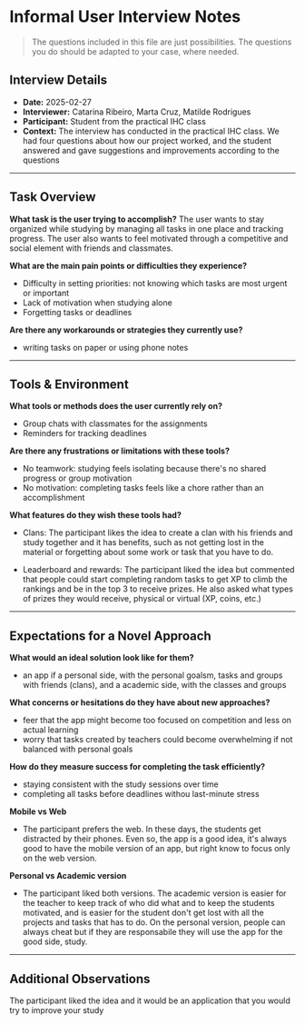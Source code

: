 # Informal User Interview Notes 

> 	The questions included in this file are just possibilities. The questions you do should be adapted to your case, where needed.

## Interview Details 
- **Date:** 2025-02-27
- **Interviewer:** Catarina Ribeiro, Marta Cruz, Matilde Rodrigues 
- **Participant:** Student from the practical IHC class 
- **Context:** The interview has conducted in the practical IHC class. We had four questions about how our project worked, and the student answered and gave suggestions and improvements according to the questions
- --- 
## Task Overview 

 **What task is the user trying to accomplish?** 
The user wants to stay organized while studying by managing all tasks in one place and tracking progress. The user also wants to feel motivated through a competitive and social element with friends and classmates. 

**What are the main pain points or difficulties they experience?** 
- Difficulty in setting priorities: not knowing which tasks are most urgent or important
- Lack of motivation when studying alone 
- Forgetting tasks or deadlines 

**Are there any workarounds or strategies they currently use?** 
- writing tasks on paper or using phone notes

---- 
## Tools & Environment 
**What tools or methods does the user currently rely on?** 
- Group chats with classmates for the assignments
- Reminders for tracking deadlines


**Are there any frustrations or limitations with these tools?** 
- No teamwork: studying feels isolating because there's no shared progress or group motivation
- No motivation: completing tasks feels like a chore rather than an accomplishment 

**What features do they wish these tools had?** 
- Clans: The participant likes the idea to create a clan with his friends and study together and it has benefits, such as not getting lost in the material or forgetting about some work or task that you have to do.
  
- Leaderboard and rewards: The participant liked the idea but commented that people could start completing random tasks to get XP to climb the rankings and be in the top 3 to receive prizes. He also asked what types of prizes they would receive, physical or virtual (XP, coins, etc.)
--- 
## Expectations for a Novel Approach 

**What would an ideal solution look like for them?** 
- an app if a personal side, with the personal goalsm, tasks and groups with friends (clans), and a academic side, with the classes and groups

**What concerns or hesitations do they have about new approaches?** 
- feer that the app might become too focused on competition and less on actual learning 
- worry that tasks created by teachers could become overwhelming if not balanced with personal goals 

**How do they measure success for completing the task efficiently?** 
- staying consistent with the study sessions over time
- completing all tasks before deadlines withou last-minute stress

**Mobile vs Web**
- The participant prefers the web. In these days, the students get distracted by their phones. Even so, the app is a good idea, it's always good to have the mobile version of an app, but right know to focus only on the web version.

**Personal vs Academic version**
- The participant liked both versions. The academic version is easier for the teacher to keep track of who did what and to keep the students motivated, and is easier for the student don't get lost with all the projects and tasks that has to do. On the personal version, people can always cheat but if they are responsabile they will use the app for the good side, study.
--- 
## Additional Observations 
The participant liked the idea and it would be an application that you would try to improve your study